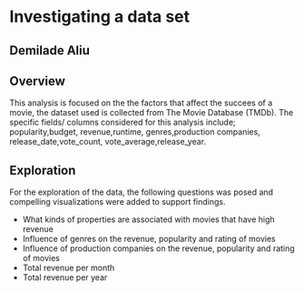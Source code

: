 # Investigating a data set 
## Demilade Aliu



## Overview

This analysis is focused on the the factors that affect the succees of a movie, the dataset used is collected from The Movie Database (TMDb). The specific fields/ columns considered for this analysis include; popularity,budget, revenue,runtime, genres,production companies, release_date,vote_count, vote_average,release_year. 

## Exploration
For the exploration of the data, the following questions was posed and compelling visualizations were added to support findings.
- What kinds of properties are associated with movies that have high revenue
- Influence of genres on the revenue, popularity and rating of movies
- Influence of production companies on the revenue, popularity and rating of movies
- Total revenue per month
- Total revenue per year
